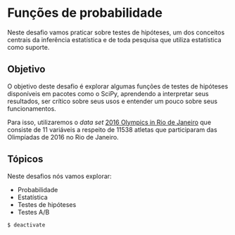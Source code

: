 # Funções de probabilidade

Neste desafio vamos praticar sobre testes de hipóteses, um dos conceitos centrais
da inferência estatística e de toda pesquisa que utiliza estatística como suporte.

## Objetivo

O objetivo deste desafio é explorar algumas funções de testes de hipóteses disponíveis
em pacotes como o SciPy, aprendendo a interpretar seus resultados, ser crítico sobre
seus usos e entender um pouco sobre seus funcionamentos.

Para isso, utilizaremos  o _data set_ [2016 Olympics in Rio de Janeiro](https://www.kaggle.com/rio2016/olympic-games/)
que consiste de 11 variáveis a respeito de 11538 atletas que participaram das
Olimpíadas de 2016 no Rio de Janeiro.

## Tópicos

Neste desafios nós vamos explorar:

* Probabilidade
* Estatística
* Testes de hipóteses
* Testes A/B

```bash
$ deactivate
```
